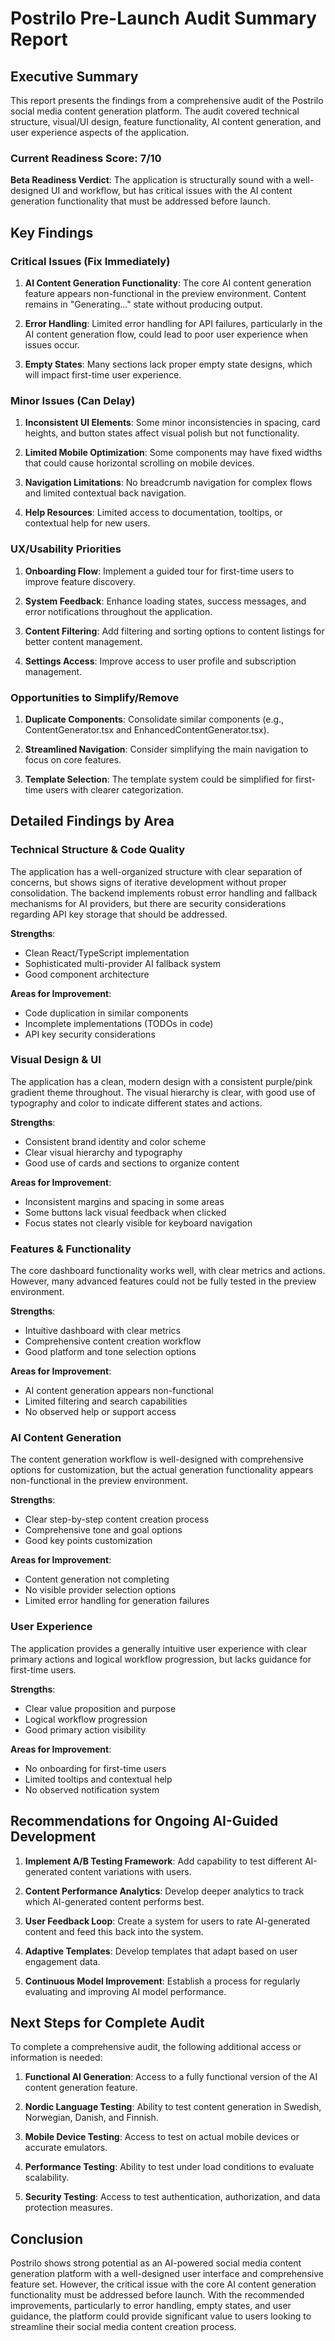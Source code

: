 # Postrilo Pre-Launch Audit Summary Report

## Executive Summary

This report presents the findings from a comprehensive audit of the Postrilo social media content generation platform. The audit covered technical structure, visual/UI design, feature functionality, AI content generation, and user experience aspects of the application.

### Current Readiness Score: 7/10

**Beta Readiness Verdict**: The application is structurally sound with a well-designed UI and workflow, but has critical issues with the AI content generation functionality that must be addressed before launch.

## Key Findings

### Critical Issues (Fix Immediately)

1. **AI Content Generation Functionality**: The core AI content generation feature appears non-functional in the preview environment. Content remains in "Generating..." state without producing output.

2. **Error Handling**: Limited error handling for API failures, particularly in the AI content generation flow, could lead to poor user experience when issues occur.

3. **Empty States**: Many sections lack proper empty state designs, which will impact first-time user experience.

### Minor Issues (Can Delay)

1. **Inconsistent UI Elements**: Some minor inconsistencies in spacing, card heights, and button states affect visual polish but not functionality.

2. **Limited Mobile Optimization**: Some components may have fixed widths that could cause horizontal scrolling on mobile devices.

3. **Navigation Limitations**: No breadcrumb navigation for complex flows and limited contextual back navigation.

4. **Help Resources**: Limited access to documentation, tooltips, or contextual help for new users.

### UX/Usability Priorities

1. **Onboarding Flow**: Implement a guided tour for first-time users to improve feature discovery.

2. **System Feedback**: Enhance loading states, success messages, and error notifications throughout the application.

3. **Content Filtering**: Add filtering and sorting options to content listings for better content management.

4. **Settings Access**: Improve access to user profile and subscription management.

### Opportunities to Simplify/Remove

1. **Duplicate Components**: Consolidate similar components (e.g., ContentGenerator.tsx and EnhancedContentGenerator.tsx).

2. **Streamlined Navigation**: Consider simplifying the main navigation to focus on core features.

3. **Template Selection**: The template system could be simplified for first-time users with clearer categorization.

## Detailed Findings by Area

### Technical Structure & Code Quality

The application has a well-organized structure with clear separation of concerns, but shows signs of iterative development without proper consolidation. The backend implements robust error handling and fallback mechanisms for AI providers, but there are security considerations regarding API key storage that should be addressed.

**Strengths**:
- Clean React/TypeScript implementation
- Sophisticated multi-provider AI fallback system
- Good component architecture

**Areas for Improvement**:
- Code duplication in similar components
- Incomplete implementations (TODOs in code)
- API key security considerations

### Visual Design & UI

The application has a clean, modern design with a consistent purple/pink gradient theme throughout. The visual hierarchy is clear, with good use of typography and color to indicate different states and actions.

**Strengths**:
- Consistent brand identity and color scheme
- Clear visual hierarchy and typography
- Good use of cards and sections to organize content

**Areas for Improvement**:
- Inconsistent margins and spacing in some areas
- Some buttons lack visual feedback when clicked
- Focus states not clearly visible for keyboard navigation

### Features & Functionality

The core dashboard functionality works well, with clear metrics and actions. However, many advanced features could not be fully tested in the preview environment.

**Strengths**:
- Intuitive dashboard with clear metrics
- Comprehensive content creation workflow
- Good platform and tone selection options

**Areas for Improvement**:
- AI content generation appears non-functional
- Limited filtering and search capabilities
- No observed help or support access

### AI Content Generation

The content generation workflow is well-designed with comprehensive options for customization, but the actual generation functionality appears non-functional in the preview environment.

**Strengths**:
- Clear step-by-step content creation process
- Comprehensive tone and goal options
- Good key points customization

**Areas for Improvement**:
- Content generation not completing
- No visible provider selection options
- Limited error handling for generation failures

### User Experience

The application provides a generally intuitive user experience with clear primary actions and logical workflow progression, but lacks guidance for first-time users.

**Strengths**:
- Clear value proposition and purpose
- Logical workflow progression
- Good primary action visibility

**Areas for Improvement**:
- No onboarding for first-time users
- Limited tooltips and contextual help
- No observed notification system

## Recommendations for Ongoing AI-Guided Development

1. **Implement A/B Testing Framework**: Add capability to test different AI-generated content variations with users.

2. **Content Performance Analytics**: Develop deeper analytics to track which AI-generated content performs best.

3. **User Feedback Loop**: Create a system for users to rate AI-generated content and feed this back into the system.

4. **Adaptive Templates**: Develop templates that adapt based on user engagement data.

5. **Continuous Model Improvement**: Establish a process for regularly evaluating and improving AI model performance.

## Next Steps for Complete Audit

To complete a comprehensive audit, the following additional access or information is needed:

1. **Functional AI Generation**: Access to a fully functional version of the AI content generation feature.

2. **Nordic Language Testing**: Ability to test content generation in Swedish, Norwegian, Danish, and Finnish.

3. **Mobile Device Testing**: Access to test on actual mobile devices or accurate emulators.

4. **Performance Testing**: Ability to test under load conditions to evaluate scalability.

5. **Security Testing**: Access to test authentication, authorization, and data protection measures.

## Conclusion

Postrilo shows strong potential as an AI-powered social media content generation platform with a well-designed user interface and comprehensive feature set. However, the critical issue with the core AI content generation functionality must be addressed before launch. With the recommended improvements, particularly to error handling, empty states, and user guidance, the platform could provide significant value to users looking to streamline their social media content creation process.
